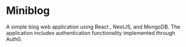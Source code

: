 # Miniblog
A simple blog web application using React , NestJS, and MongoDB. The application includes authentication functionality implemented through Auth0.
